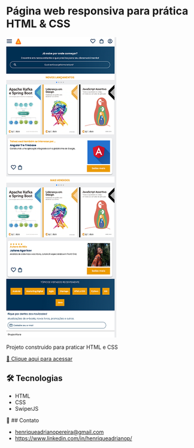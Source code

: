 # Página web responsiva para prática HTML & CSS

![preview](./.github/alurabooks.png)

Projeto construido para praticar HTML e CSS

[🔗 Clique aqui para acessar](https://henriqueapereira.github.io/alurabooks/)

## 🛠️ Tecnologias

- HTML
- CSS
- SwiperJS

📧 ## Contato

- henriqueadrianopereira@gmail.com
- https://www.linkedin.com/in/henriqueadrianop/

